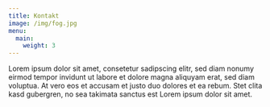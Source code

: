 ```yaml
---
title: Kontakt
image: /img/fog.jpg
menu:
  main:
    weight: 3
---
```

Lorem ipsum dolor sit amet, consetetur sadipscing elitr, sed diam nonumy eirmod tempor invidunt ut labore et dolore 
magna aliquyam erat, sed diam voluptua. At vero eos et accusam et justo duo dolores et ea rebum. Stet clita kasd 
gubergren, no sea takimata sanctus est Lorem ipsum dolor sit amet.

